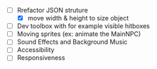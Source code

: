 * [ ] Rrefactor JSON struture
  * [x] move width & height to size object
* [ ] Dev toolbox with for example visible hitboxes
* [ ] Moving sprites (ex: animate the MainNPC)
* [ ] Sound Effects and Background Music
* [ ] Accessibility
* [ ] Responsiveness
